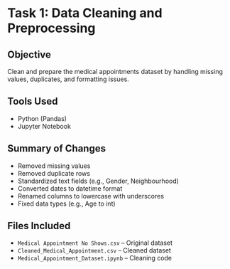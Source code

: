 # Task 1: Data Cleaning and Preprocessing

## Objective
Clean and prepare the medical appointments dataset by handling missing values, duplicates, and formatting issues.

## Tools Used
- Python (Pandas)
- Jupyter Notebook

## Summary of Changes
- Removed missing values
- Removed duplicate rows
- Standardized text fields (e.g., Gender, Neighbourhood)
- Converted dates to datetime format
- Renamed columns to lowercase with underscores
- Fixed data types (e.g., Age to int)

## Files Included
- `Medical Appointment No Shows.csv` – Original dataset
- `Cleaned_Medical_Appointment.csv` – Cleaned dataset
- `Medical_Appointment_Dataset.ipynb` – Cleaning code
